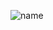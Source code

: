 ![name](https://github.com/Hyporos/maple-symbols/assets/59734777/6e539b12-1916-4986-afc6-1c7809b9d0d1)
